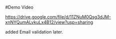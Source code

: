 #Demo Video

https://drive.google.com/file/d/11ZNuM0Qsg3dJM-xnNYQumALvkuLx4B12/view?usp=sharing

added Email validation later.
